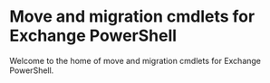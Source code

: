 # Move and migration cmdlets for Exchange PowerShell

Welcome to the home of move and migration cmdlets for Exchange PowerShell.